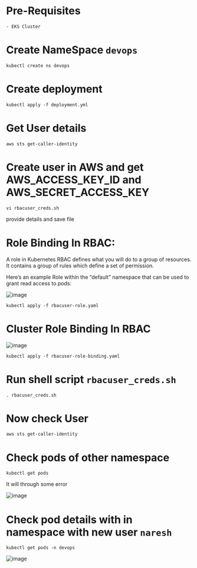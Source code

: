 # Pre-Requisites
    - EKS Cluster
# Create NameSpace ````devops````
    kubectl create ns devops
# Create deployment
    kubectl apply -f deployment.yml
# Get User details
    aws sts get-caller-identity
# Create user in AWS and get AWS_ACCESS_KEY_ID and AWS_SECRET_ACCESS_KEY
    vi rbacuser_creds.sh
  provide details and save file
# Role Binding In RBAC:
A role in Kubernetes RBAC defines what you will do to a group of resources. It contains a group of rules which define a set of permission.

Here’s an example Role within the “default” namespace that can be used to grant read access to pods:

  ![image](https://user-images.githubusercontent.com/58024415/124542906-ea4baa80-de41-11eb-8272-ec0d480f0c95.png)
  
    kubectl apply -f rbacuser-role.yaml
# Cluster Role Binding In RBAC
  ![image](https://user-images.githubusercontent.com/58024415/124542959-02232e80-de42-11eb-8829-c94c8dbb05cb.png)
  
    kubectl apply -f rbacuser-role-binding.yaml
# Run shell script ````rbacuser_creds.sh````
    . rbacuser_creds.sh
# Now check User
    aws sts get-caller-identity
# Check pods of other namespace
    kubectl get pods
  It will through some error
  
  ![image](https://user-images.githubusercontent.com/58024415/124939886-1e33f500-e027-11eb-9149-c480762cd30c.png)

# Check pod details with in namespace with new user ````naresh````
    kubectl get pods -n devops
 
  ![image](https://user-images.githubusercontent.com/58024415/124939928-27bd5d00-e027-11eb-9912-82a30c10afb5.png)
